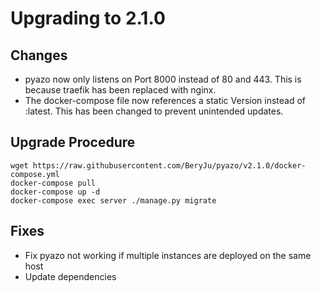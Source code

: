 # Upgrading to 2.1.0

## Changes

- pyazo now only listens on Port 8000 instead of 80 and 443. This is because traefik has been replaced with nginx.
- The docker-compose file now references a static Version instead of :latest. This has been changed to prevent unintended updates.

## Upgrade Procedure

```
wget https://raw.githubusercontent.com/BeryJu/pyazo/v2.1.0/docker-compose.yml
docker-compose pull
docker-compose up -d
docker-compose exec server ./manage.py migrate
```

## Fixes

- Fix pyazo not working if multiple instances are deployed on the same host
- Update dependencies
